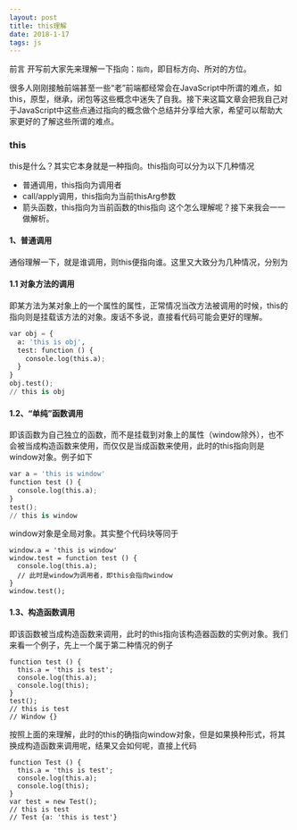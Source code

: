 ```yaml
---
layout: post
title: this理解
date: 2018-1-17
tags: js
---
```

前言
开写前大家先来理解一下指向：`指向`，即目标方向、所对的方位。

很多人刚刚接触前端甚至一些“老”前端都经常会在JavaScript中所谓的难点，如this，原型，继承，闭包等这些概念中迷失了自我。接下来这篇文章会把我自己对于JavaScript中这些点通过指向的概念做个总结并分享给大家，希望可以帮助大家更好的了解这些所谓的难点。

### this
this是什么？其实它本身就是一种指向。this指向可以分为以下几种情况

* 普通调用，this指向为调用者
* call/apply调用，this指向为当前thisArg参数
* 箭头函数，this指向为当前函数的this指向
这个怎么理解呢？接下来我会一一做解析。

#### 1、普通调用
通俗理解一下，就是谁调用，则this便指向谁。这里又大致分为几种情况，分别为

#### 1.1 对象方法的调用
即某方法为某对象上的一个属性的属性，正常情况当改方法被调用的时候，this的指向则是挂载该方法的对象。废话不多说，直接看代码可能会更好的理解。
```python
var obj = {
  a: 'this is obj',
  test: function () {
    console.log(this.a);
  }
}
obj.test();
// this is obj
```
#### 1.2、“单纯”函数调用
即该函数为自己独立的函数，而不是挂载到对象上的属性（window除外），也不会被当成构造函数来使用，而仅仅是当成函数来使用，此时的this指向则是window对象。例子如下
```python
var a = 'this is window'
function test () {
  console.log(this.a);
}
test();
// this is window
```
window对象是全局对象。其实整个代码块等同于
```
window.a = 'this is window'
window.test = function test () {
  console.log(this.a);
  // 此时是window为调用者，即this会指向window
}
window.test();
```
#### 1.3、构造函数调用
即该函数被当成构造函数来调用，此时的this指向该构造器函数的实例对象。我们来看一个例子，先上一个属于第二种情况的例子
```
function test () {
  this.a = 'this is test';
  console.log(this.a);
  console.log(this);
}
test();
// this is test
// Window {}
```
按照上面的来理解，此时的this的确指向window对象，但是如果换种形式，将其换成构造函数来调用呢，结果又会如何呢，直接上代码
```
function Test () {
  this.a = 'this is test';
  console.log(this.a);
  console.log(this);
}
var test = new Test();
// this is test
// Test {a: 'this is test'}
```